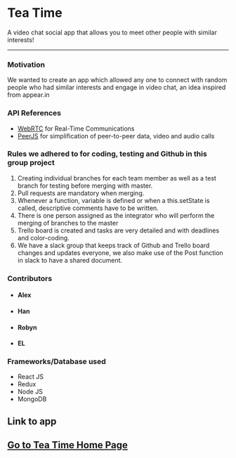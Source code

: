 # Tea Time
A video chat social app that allows you to meet other people with similar interests!

----

### Motivation
We wanted to create an app which allowed any one to connect with random people who had similar interests and engage in video chat, an idea inspired from appear.in 

### API References
* [WebRTC](https://webrtc.org/) for Real-Time Communications
* [PeerJS](http://peerjs.com/) for simplification of peer-to-peer data, video and audio calls

### Rules we adhered to for coding, testing and Github in this group project
1. Creating individual branches for each team member as well as a test branch for testing before merging with master.
2. Pull requests are mandatory when merging.
3. Whenever a function, variable is defined or when a this.setState is called, descriptive comments have to be written.
4. There is one person assigned as the integrator who will perform the merging of branches to the master
5. Trello board is created and tasks are very detailed and with deadlines and color-coding.
6. We have a slack group that keeps track of Github and Trello board changes and updates everyone, we also make use of the Post function in slack to have a shared document.

### Contributors
* #### Alex
* #### Han
* #### Robyn
* #### EL

### Frameworks/Database used
* React JS
* Redux
* Node JS
* MongoDB

## Link to app
## [Go to Tea Time Home Page](https://www.google.com)
